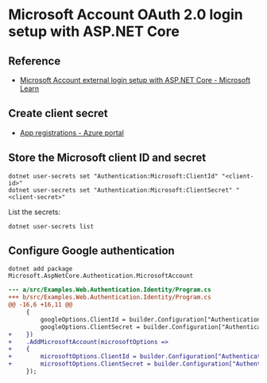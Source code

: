 # Microsoft Account OAuth 2.0 login setup with ASP.NET Core

## Reference

- [Microsoft Account external login setup with ASP.NET Core - Microsoft Learn](https://learn.microsoft.com/ja-jp/aspnet/core/security/authentication/social/microsoft-logins?view=aspnetcore-8.0)


## Create client secret

- [App registrations - Azure portal](https://go.microsoft.com/fwlink/?linkid=2083908)


## Store the Microsoft client ID and secret

```shell
dotnet user-secrets set "Authentication:Microsoft:ClientId" "<client-id>"
dotnet user-secrets set "Authentication:Microsoft:ClientSecret" "<client-secret>"
```

List the secrets:

```shell
dotnet user-secrets list
```

## Configure Google authentication

```shell
dotnet add package Microsoft.AspNetCore.Authentication.MicrosoftAccount
```

```diff
--- a/src/Examples.Web.Authentication.Identity/Program.cs
+++ b/src/Examples.Web.Authentication.Identity/Program.cs
@@ -16,6 +16,11 @@
     {
         googleOptions.ClientId = builder.Configuration["Authentication:Google:ClientId"]!;
         googleOptions.ClientSecret = builder.Configuration["Authentication:Google:ClientSecret"]!;
+    })
+    .AddMicrosoftAccount(microsoftOptions =>
+    {
+        microsoftOptions.ClientId = builder.Configuration["Authentication:Microsoft:ClientId"]!;
+        microsoftOptions.ClientSecret = builder.Configuration["Authentication:Microsoft:ClientSecret"]!;
     });
```
